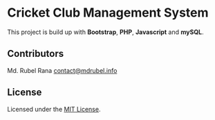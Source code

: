 # Cricket Club Management System
This project is build up with <strong>Bootstrap</strong>, <strong>PHP</strong>, <strong>Javascript</strong> and <strong>mySQL</strong>.

## Contributors
Md. Rubel Rana <contact@mdrubel.info>


## License
Licensed under the [MIT License](LICENSE).
